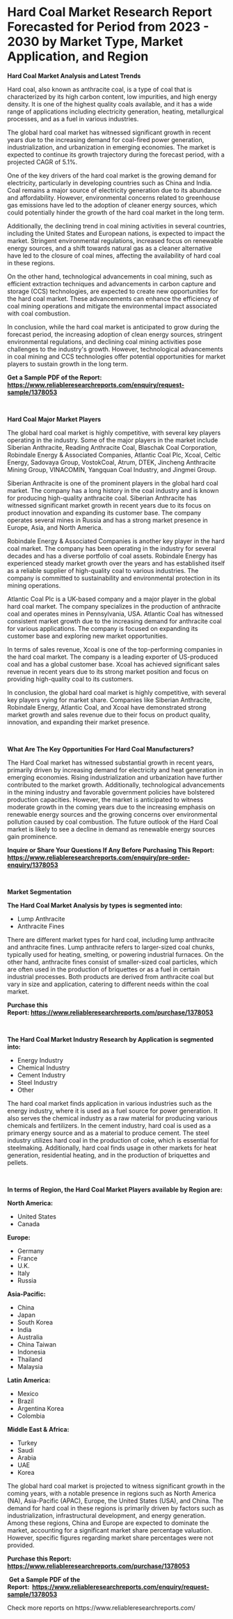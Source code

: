 <p><h1>Hard Coal Market Research Report Forecasted for Period from 2023 -  2030 by Market Type, Market Application, and Region</h1></p><p><strong>Hard Coal Market Analysis and Latest Trends</strong></p>
<p><p>Hard coal, also known as anthracite coal, is a type of coal that is characterized by its high carbon content, low impurities, and high energy density. It is one of the highest quality coals available, and it has a wide range of applications including electricity generation, heating, metallurgical processes, and as a fuel in various industries.</p><p>The global hard coal market has witnessed significant growth in recent years due to the increasing demand for coal-fired power generation, industrialization, and urbanization in emerging economies. The market is expected to continue its growth trajectory during the forecast period, with a projected CAGR of 5.1%.</p><p>One of the key drivers of the hard coal market is the growing demand for electricity, particularly in developing countries such as China and India. Coal remains a major source of electricity generation due to its abundance and affordability. However, environmental concerns related to greenhouse gas emissions have led to the adoption of cleaner energy sources, which could potentially hinder the growth of the hard coal market in the long term.</p><p>Additionally, the declining trend in coal mining activities in several countries, including the United States and European nations, is expected to impact the market. Stringent environmental regulations, increased focus on renewable energy sources, and a shift towards natural gas as a cleaner alternative have led to the closure of coal mines, affecting the availability of hard coal in these regions.</p><p>On the other hand, technological advancements in coal mining, such as efficient extraction techniques and advancements in carbon capture and storage (CCS) technologies, are expected to create new opportunities for the hard coal market. These advancements can enhance the efficiency of coal mining operations and mitigate the environmental impact associated with coal combustion.</p><p>In conclusion, while the hard coal market is anticipated to grow during the forecast period, the increasing adoption of clean energy sources, stringent environmental regulations, and declining coal mining activities pose challenges to the industry's growth. However, technological advancements in coal mining and CCS technologies offer potential opportunities for market players to sustain growth in the long term.</p></p>
<p><strong>Get a Sample PDF of the Report:&nbsp; <a href="https://www.reliableresearchreports.com/enquiry/request-sample/1378053">https://www.reliableresearchreports.com/enquiry/request-sample/1378053</a></strong></p>
<p>&nbsp;</p>
<p><strong>Hard Coal Major Market Players</strong></p>
<p><p>The global hard coal market is highly competitive, with several key players operating in the industry. Some of the major players in the market include Siberian Anthracite, Reading Anthracite Coal, Blaschak Coal Corporation, Robindale Energy & Associated Companies, Atlantic Coal Plc, Xcoal, Celtic Energy, Sadovaya Group, VostokCoal, Atrum, DTEK, Jincheng Anthracite Mining Group, VINACOMIN, Yangquan Coal Industry, and Jingmei Group.</p><p>Siberian Anthracite is one of the prominent players in the global hard coal market. The company has a long history in the coal industry and is known for producing high-quality anthracite coal. Siberian Anthracite has witnessed significant market growth in recent years due to its focus on product innovation and expanding its customer base. The company operates several mines in Russia and has a strong market presence in Europe, Asia, and North America.</p><p>Robindale Energy & Associated Companies is another key player in the hard coal market. The company has been operating in the industry for several decades and has a diverse portfolio of coal assets. Robindale Energy has experienced steady market growth over the years and has established itself as a reliable supplier of high-quality coal to various industries. The company is committed to sustainability and environmental protection in its mining operations.</p><p>Atlantic Coal Plc is a UK-based company and a major player in the global hard coal market. The company specializes in the production of anthracite coal and operates mines in Pennsylvania, USA. Atlantic Coal has witnessed consistent market growth due to the increasing demand for anthracite coal for various applications. The company is focused on expanding its customer base and exploring new market opportunities.</p><p>In terms of sales revenue, Xcoal is one of the top-performing companies in the hard coal market. The company is a leading exporter of US-produced coal and has a global customer base. Xcoal has achieved significant sales revenue in recent years due to its strong market position and focus on providing high-quality coal to its customers.</p><p>In conclusion, the global hard coal market is highly competitive, with several key players vying for market share. Companies like Siberian Anthracite, Robindale Energy, Atlantic Coal, and Xcoal have demonstrated strong market growth and sales revenue due to their focus on product quality, innovation, and expanding their market presence.</p></p>
<p>&nbsp;</p>
<p><strong>What Are The Key Opportunities For Hard Coal Manufacturers?</strong></p>
<p><p>The Hard Coal market has witnessed substantial growth in recent years, primarily driven by increasing demand for electricity and heat generation in emerging economies. Rising industrialization and urbanization have further contributed to the market growth. Additionally, technological advancements in the mining industry and favorable government policies have bolstered production capacities. However, the market is anticipated to witness moderate growth in the coming years due to the increasing emphasis on renewable energy sources and the growing concerns over environmental pollution caused by coal combustion. The future outlook of the Hard Coal market is likely to see a decline in demand as renewable energy sources gain prominence.</p></p>
<p><strong>Inquire or Share Your Questions If Any Before Purchasing This Report: <a href="https://www.reliableresearchreports.com/enquiry/pre-order-enquiry/1378053">https://www.reliableresearchreports.com/enquiry/pre-order-enquiry/1378053</a></strong></p>
<p>&nbsp;</p>
<p><strong>Market Segmentation</strong></p>
<p><strong>The Hard Coal Market Analysis by types is segmented into:</strong></p>
<p><ul><li>Lump Anthracite</li><li>Anthracite Fines</li></ul></p>
<p><p>There are different market types for hard coal, including lump anthracite and anthracite fines. Lump anthracite refers to larger-sized coal chunks, typically used for heating, smelting, or powering industrial furnaces. On the other hand, anthracite fines consist of smaller-sized coal particles, which are often used in the production of briquettes or as a fuel in certain industrial processes. Both products are derived from anthracite coal but vary in size and application, catering to different needs within the coal market.</p></p>
<p><strong>Purchase this Report:&nbsp;<a href="https://www.reliableresearchreports.com/purchase/1378053">https://www.reliableresearchreports.com/purchase/1378053</a></strong></p>
<p>&nbsp;</p>
<p><strong>The Hard Coal Market Industry Research by Application is segmented into:</strong></p>
<p><ul><li>Energy Industry</li><li>Chemical Industry</li><li>Cement Industry</li><li>Steel Industry</li><li>Other</li></ul></p>
<p><p>The hard coal market finds application in various industries such as the energy industry, where it is used as a fuel source for power generation. It also serves the chemical industry as a raw material for producing various chemicals and fertilizers. In the cement industry, hard coal is used as a primary energy source and as a material to produce cement. The steel industry utilizes hard coal in the production of coke, which is essential for steelmaking. Additionally, hard coal finds usage in other markets for heat generation, residential heating, and in the production of briquettes and pellets.</p></p>
<p>&nbsp;</p>
<p><strong>In terms of Region, the Hard Coal Market Players available by Region are:</strong></p>
<p>
    <p> <strong> North America: </strong>
        <ul>
            <li>United States</li>
            <li>Canada</li>
        </ul>
        </p> 
    <p> <strong> Europe: </strong>
        <ul>
            <li>Germany</li>
            <li>France</li>
            <li>U.K.</li>
            <li>Italy</li>
            <li>Russia</li>
        </ul>
        </p> 
    <p> <strong> Asia-Pacific: </strong>
        <ul>
            <li>China</li>
            <li>Japan</li>
            <li>South Korea</li>
            <li>India</li>
            <li>Australia</li>
            <li>China Taiwan</li>
            <li>Indonesia</li>
            <li>Thailand</li>
            <li>Malaysia</li>
        </ul>
        </p> 
    <p> <strong> Latin America: </strong>
        <ul>
            <li>Mexico</li>
            <li>Brazil</li>
            <li>Argentina Korea</li>
            <li>Colombia</li>
        </ul>
        </p> 
    <p> <strong> Middle East & Africa: </strong>
        <ul>
            <li>Turkey</li>
            <li>Saudi</li>
            <li>Arabia</li>
            <li>UAE</li>
            <li>Korea</li>
        </ul>
    </p>
    </p>
<p><p>The global hard coal market is projected to witness significant growth in the coming years, with a notable presence in regions such as North America (NA), Asia-Pacific (APAC), Europe, the United States (USA), and China. The demand for hard coal in these regions is primarily driven by factors such as industrialization, infrastructural development, and energy generation. Among these regions, China and Europe are expected to dominate the market, accounting for a significant market share percentage valuation. However, specific figures regarding market share percentages were not provided.</p></p>
<p><strong>Purchase this Report: <a href="https://www.reliableresearchreports.com/purchase/1378053">https://www.reliableresearchreports.com/purchase/1378053</a></strong></p>
<p>&nbsp;<strong>Get a Sample PDF of the Report:&nbsp;&nbsp;<a href="https://www.reliableresearchreports.com/enquiry/request-sample/1378053">https://www.reliableresearchreports.com/enquiry/request-sample/1378053</a></strong></p>
<p><strong></strong></p>
<p>Check more reports on https://www.reliableresearchreports.com/</p>